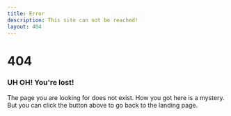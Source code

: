 ```yaml
---
title: Error
description: This site can not be reached!
layout: 404
---
```


# 404 
### UH OH! You're lost!
The page you are looking for does not exist. How you got here is a mystery. But you can click the button above to go back to the landing page.


